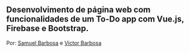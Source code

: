 <h2>Desenvolvimento de página web com funcionalidades de um To-Do app com Vue.js, Firebase e Bootstrap.</h2>
Por:
<a href="https://github.com/MrSamwell">Samuel Barbosa</a> e <a href="https://github.com/barbosadev">Victor Barbosa</a>
